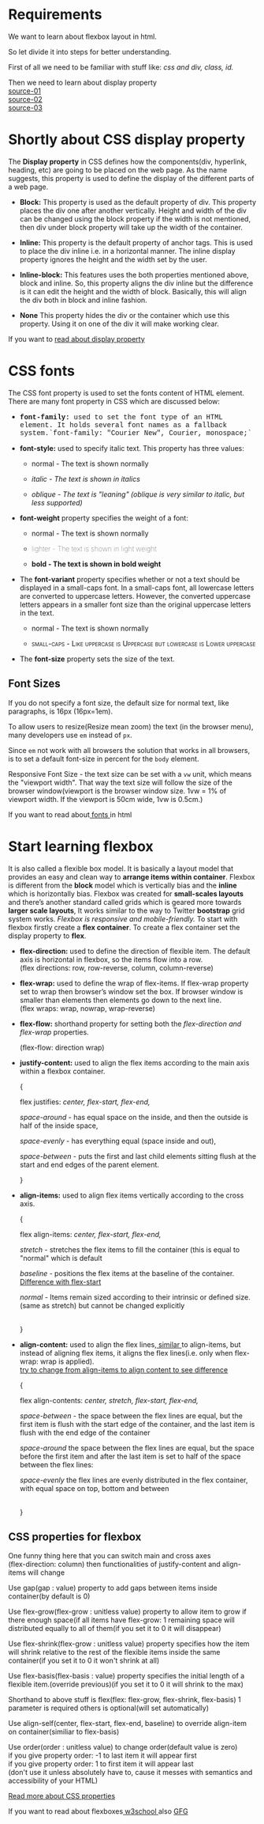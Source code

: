 <h1>Requirements</h1>
<p style="font-size: 1em;">We want to learn about flexbox layout in html.

So let divide it into steps for better understanding.</p>
<p style="font-size: 1em;">First of all we need to be familiar with stuff like: <i>css and div, class, id.</i></p>
<p style="font-size: 1em;">Then we need to learn about display property<br>
<a href="https://www.w3schools.com/css/css_display_visibility.asp"> source-01 </a><br>
<a href="https://www.w3schools.com/cssref/pr_class_display.php"> source-02 </a><br>
<a href="https://www.geeksforgeeks.org/introduction-to-css-flexbox/"> source-03 </a></p>
<h1>Shortly about CSS display property</h1>
<p style="font-size: 1em;">

The <b>Display property</b> in CSS defines how the components(div, hyperlink, heading, etc) are going to be placed on the web page. As the name suggests, this property is used to define the display of the different parts of a web page.</p>
<ul>
<li><p><b>Block:</b> This property is used as the default property of div. This property places the div one after another vertically. Height and width of the div can be changed using the block property if the width is not mentioned, then div under block property will take up the width of the container.</p></li>

<li><p><b>Inline:</b> This property is the default property of anchor tags. This is used to place the div inline i.e. in a horizontal manner. The inline display property ignores the height and the width set by the user.</p></li>

<li><p><b>Inline-block:</b> This features uses the both properties mentioned above, block and inline. So, this property aligns the div inline but the difference is it can edit the height and the width of block. Basically, this will align the div both in block and inline fashion.</p></li>

<li><p><b>None</b> This property hides the div or the container which use this property. Using it on one of the div it will make working clear.</p></li>

</ul>
If you want to <a href="https://www.w3schools.com/cssref/pr_class_display.php">read about display property</a>

<h1>CSS fonts</h1>
<p style="font-size: 1em;">The CSS font property is used to set the fonts content of HTML element. There are many font property in CSS which are discussed below:</p>
<ul>
<li><p style='font-family: "Courier New", Courier, monospace'><b>font-family:</b> used to set the font type of an HTML element. It holds several font names as a fallback system.`font-family: "Courier New", Courier, monospace;`</p></li>
<li><p style="font-size: 1em;"><b>font-style:</b> used to specify italic text.
This property has three values:</p></li>
<ul>
<li><p style="font-style: normal">normal - The text is shown normally</p></li>
<li><p style="font-style: italic">italic - The text is shown in italics</p></li>
<li><p style="font-style: oblique">oblique - The text is "leaning" (oblique is very similar to italic, but less supported)</p></li>
</ul>
<li><p style="font-size: 1em;"><b>font-weight</b> property specifies the weight of a font:</p></li>
<ul>
<li><p style="font-weight: normal">normal - The text is shown normally</p></li>
<li><p style="font-weight: lighter">lighter - The text is shown in light weight</p></li>
<li><p style="font-weight: bold">bold - The text is shown in bold weight</p></li>
</ul>
<li><p style="font-size: 1em;">The <b>font-variant</b> property specifies whether or not a text should be displayed in a small-caps font. In a small-caps font, all lowercase letters are converted to uppercase letters. However, the converted uppercase letters appears in a smaller font size than the original uppercase letters in the text.</p></li>
<ul>
<li><p style="font-variant: normal">normal - The text is shown normally</p></li>
<li><p style="font-variant: small-caps">small-caps - Like uppercase is Uppercase but lowercase is Lower uppercase</p></li>
</ul>
<li><p style="font-size: 1em;">The <b>font-size</b> property sets the size of the text.</p></li>
</ul>
<h2>Font Sizes</h2>
<p style="font-size: 1em;">If you do not specify a font size, the default size for normal text, like paragraphs, is 16px (16px=1em). </p>
<p style="font-size: 1em;">To allow users to resize(Resize mean zoom) the text (in the browser menu), many developers use <code>em</code> instead of <code>px</code>. </p>
<p style="font-size: 1em;">Since <code>em</code> not work with all browsers the solution that works in all browsers, is to set a default font-size in percent for the <code>body</code> element. </p>
<p style="font-size: 1em;">Responsive Font Size - the text size can be set with a <code>vw</code> unit, which means the "viewport width". That way the text size will follow the size of the browser window(viewport is the browser window size. 1vw = 1% of viewport width. If the viewport is 50cm wide, 1vw is 0.5cm.)</p>
If you want to read about<a href="https://www.w3schools.com/css/css_font.asp"> fonts </a>in html
<h1>Start learning flexbox</h1>
<p style="font-size: 1em;">It is also called a flexible box model. It is basically a layout model that provides an easy and clean way to <b>arrange items within container</b>. Flexbox is different from the <b>block</b> model which is vertically bias and the <b>inline</b> which is horizontally bias. Flexbox was created for <b>small-scales layouts</b> and there’s another standard called grids which is geared more towards <b>larger scale layouts</b>, It works similar to the way to Twitter <b>bootstrap</b> grid system works. <i>Flexbox is responsive and mobile-friendly.</i> To start with flexbox firstly create a <b>flex container</b>. To create a flex container set the display property to <b>flex</b>.</p>
<ul>
<li><p style="font-size: 1em;"><b>flex-direction:</b> used to define the direction of flexible item. The default axis is horizontal in flexbox, so the items flow into a row.<br>(flex directions: row, row-reverse, column, column-reverse)</p></li>

  

<li><p style="font-size: 1em;"><b>flex-wrap:</b> used to define the wrap of flex-items. If flex-wrap property set to wrap then browser’s window set the box. If browser window is smaller than elements then elements go down to the next line.<br>(flex wraps: wrap, nowrap, wrap-reverse)</p></li>

  

<li><p style="font-size: 1em;"><b>flex-flow:</b> shorthand property for setting both the <i>flex-direction and flex-wrap</i> properties.<br>

(flex-flow: direction wrap)</p></li>

  

<li><p style="font-size: 1em;"><b>justify-content:</b> used to align the flex items according to the main axis within a flexbox container.<br>

{<br>

flex justifies: <i>center, flex-start, flex-end,</i> <br>

<i>space-around</i> - has equal space on the inside, and then the outside is half of the inside space, <br>

<i>space-evenly</i> - has everything equal (space inside and out), <br>

<i>space-between</i> - puts the first and last child elements sitting flush at the start and end edges of the parent element.<br>

}</p></li>

  

<li><p style="font-size: 1em;"><b>align-items:</b> used to align flex items vertically according to the cross axis.<br>

{<br>

flex align-items: <i>center, flex-start, flex-end,</i><br>

<i>stretch</i> - stretches the flex items to fill the container (this is equal to "normal" which is default<br>

<i>baseline</i> - positions the flex items at the baseline of the container. <a href="https://stackoverflow.com/questions/34606879/whats-the-difference-between-flex-start-and-baseline">Difference with flex-start</a><br>

<i>normal</i> - Items remain sized according to their intrinsic or defined size.(same as stretch) but cannot be changed explicitly

<br>}</p></li>

<li><p style="font-size: 1em;"><b>align-content:</b> used to align the flex lines,<a href="https://stackoverflow.com/questions/27539262/whats-the-difference-between-align-content-and-align-items"> similar </a>to align-items, but instead of aligning flex items, it aligns the flex lines(i.e. only when flex-wrap: wrap is applied).<br><a href="https://www.w3schools.com/css/tryit.asp?filename=trycss3_flexbox_align-content_center">try to change from align-items to align content to see difference</a><br>

{<br>

flex align-contents: <i>center, stretch, flex-start, flex-end,</i><br>

<i>space-between</i> - the space between the flex lines are equal, but the first item is flush with the start edge of the container, and the last item is flush with the end edge of the container<br>

  

<i>space-around</i> the space between the flex lines are equal, but the space before the first item and after the last item is set to half of the space between the flex lines:<br>

  

<i>space-evenly</i> the flex lines are evenly distributed in the flex container, with equal space on top, bottom and between

<br>}</p></li>

</ul>
<h2>CSS properties for flexbox</h2>
<p style="font-size: 1em;">One funny thing here that you can switch main and cross axes<br>(flex-direction: column) then functionalities of justify-content and align-items will change</p>
<p style="font-size: 1em;">Use gap(gap : value) property to add gaps between items inside container(by default is 0)</p>
<p style="font-size: 1em;">Use flex-grow(flex-grow : unitless value) property to allow item to grow if there enough space(if all items have flex-grow: 1 remaining space will distributed equally to all of them(if you set it to 0 it will disappear)</p>
<p style="font-size: 1em;">Use flex-shrink(flex-grow : unitless value) property specifies how the item will shrink relative to the rest of the flexible items inside the same container(if you set it to 0 it won't shrink at all)</p>
<p style="font-size: 1em;">Use flex-basis(flex-basis : value) property specifies the initial length of a flexible item.(override previous)(if you set it to 0 it will shrink to the max)</p>
<p style="font-size: 1em;"> Shorthand to above stuff is flex(flex: flex-grow, flex-shrink, flex-basis) 1 parameter is required others is optional(will set automatically)</p>
<p style="font-size: 1em;">Use align-self(center, flex-start, flex-end, baseline) to override align-item on container(similiar to flex-basis)</p>
<p style="font-size: 1em;">Use order(order : unitless value) to change order(default value is zero)<br>
if you give property order: -1 to last item it will appear first<br>
if you give property order: 1 to first item it will appear last<br>
(don't use it unless absolutely have to, cause it messes with semantics and accessibility of your HTML)
</p>
<p style="font-size: 1em;"><a href="https://www.geeksforgeeks.org/css-flex-property/">Read more about CSS properties</a></p>
<p style="font-size: 1em;">If you want to read about flexboxes<a href="https://www.w3schools.com/css/css3_flexbox_container.asp"> w3school </a>also <a href="https://www.geeksforgeeks.org/introduction-to-css-flexbox/">GFG</a></p>
